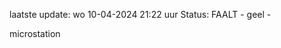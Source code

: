 laatste update: 
wo 10-04-2024 21:22   uur 
Status: FAALT - geel - 
<div class="service Y">microstation</div>